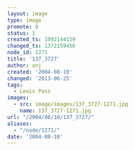 ```yaml
---
layout: image
type: image
promote: 0
status: 1
created_ts: 1092144159
changed_ts: 1372159456
node_id: 1271
title: '137_3727'
author: anj
created: '2004-08-10'
changed: '2013-06-25'
tags:
  - Lewis Pass
images:
  - src: image/images/137_3727-1271.jpg
    name: 137_3727-1271.jpg
url: "/2004/08/10/137_3727/"
aliases:
  - "/node/1271/"
date: '2004-08-10'
---
```


